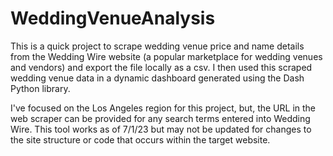 # WeddingVenueAnalysis
This is a quick project to scrape wedding venue price and name details from the Wedding Wire website (a popular marketplace for wedding venues and vendors) and export the file locally as a csv. I then used this scraped wedding venue data in a dynamic dashboard generated using the Dash Python library.

I've focused on the Los Angeles region for this project, but, the URL in the web scraper can be provided for any search terms entered into Wedding Wire.
This tool works as of 7/1/23 but may not be updated for changes to the site structure or code that occurs within the target website.


